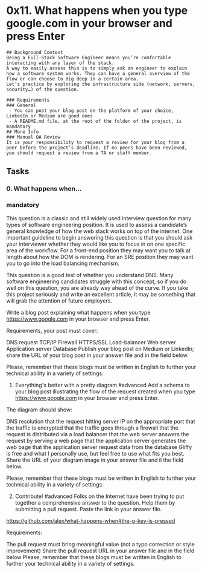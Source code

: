 # 0x11. What happens when you type google.com in your browser and press Enter
	
	## Background Context
	Being a Full-Stack Software Engineer means you’re comfortable interacting with any layer of the stack.
	A way to easily assess this is to simply ask an engineer to explain how a software system works. They can have a general overview of the flow or can choose to dig deep in a certain area.
	Let’s practice by exploring the infrastructure side (network, servers, security…) of the question.

	### Requirements
	### General
	 - You can post your blog post on the platform of your choice, LinkedIn or Medium are good ones
	 - A README.md file, at the root of the folder of the project, is mandatory
	## More Info
	### Manual QA Review
	It is your responsibility to request a review for your blog from a peer before the project’s deadline. If no peers have been reviewed, you should request a review from a TA or staff member.
	

## Tasks
### 0. What happens when...
### mandatory
This question is a classic and still widely used interview question for many types of software engineering position. It is used to assess a candidate’s general knowledge of how the web stack works on top of the internet. One important guideline to begin answering this question is that you should ask your interviewer whether they would like you to focus in on one specific area of the workflow. For a front-end position they may want you to talk at length about how the DOM is rendering. For an SRE position they may want you to go into the load balancing mechanism.

This question is a good test of whether you understand DNS. Many software engineering candidates struggle with this concept, so if you do well on this question, you are already way ahead of the curve. If you take this project seriously and write an excellent article, it may be something that will grab the attention of future employers.

Write a blog post explaining what happens when you type https://www.google.com in your browser and press Enter.

Requirements, your post must cover:

DNS request
TCP/IP
Firewall
HTTPS/SSL
Load-balancer
Web server
Application server
Database
Publish your blog post on Medium or LinkedIn; share the URL of your blog post in your answer file and in the field below.

Please, remember that these blogs must be written in English to further your technical ability in a variety of settings.
1. Everything's better with a pretty diagram
#advanced
Add a schema to your blog post illustrating the flow of the request created when you type https://www.google.com in your browser and press Enter.

The diagram should show:

DNS resolution
that the request hitting server IP on the appropriate port
that the traffic is encrypted
that the traffic goes through a firewall
that the request is distributed via a load balancer
that the web server answers the request by serving a web page
that the application server generates the web page
that the application server request data from the database
Gliffy is free and what I personally use, but feel free to use what fits you best.
Share the URL of your diagram image in your answer file and il the field below.

Please, remember that these blogs must be written in English to further your technical ability in a variety of settings.

2. Contribute!
#advanced
Folks on the Internet have been trying to put together a comprehensive answer to the question. Help them by submitting a pull request. Paste the link in your answer file.

https://github.com/alex/what-happens-when#the-g-key-is-pressed

Requirements:

The pull request must bring meaningful value (not a typo correction or style improvement)
Share the pull request URL in your answer file and in the field below
Please, remember that these blogs must be written in English to further your technical ability in a variety of settings.

